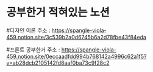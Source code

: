 # 공부한거 적혀있는 노션 
#디자인 이론 주소 : https://spangle-viola-459.notion.site/3c539b2a0d6745b6a2d78fbe43f84eda  

#프론트 공부한거 주소 : https://spangle-viola-459.notion.site/0eccaadfdd994b768142a4996c62a1f5?v=ab28dcb2105142fd8aaf0ba73c9f28c2
